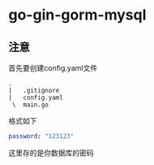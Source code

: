 # go-gin-gorm-mysql

## 注意
首先要创建config.yaml文件
```tree
.
|   .gitignore
|   config.yaml
 \  main.go
```
格式如下
```yaml
password: "123123"
```
这里存的是你数据库的密码